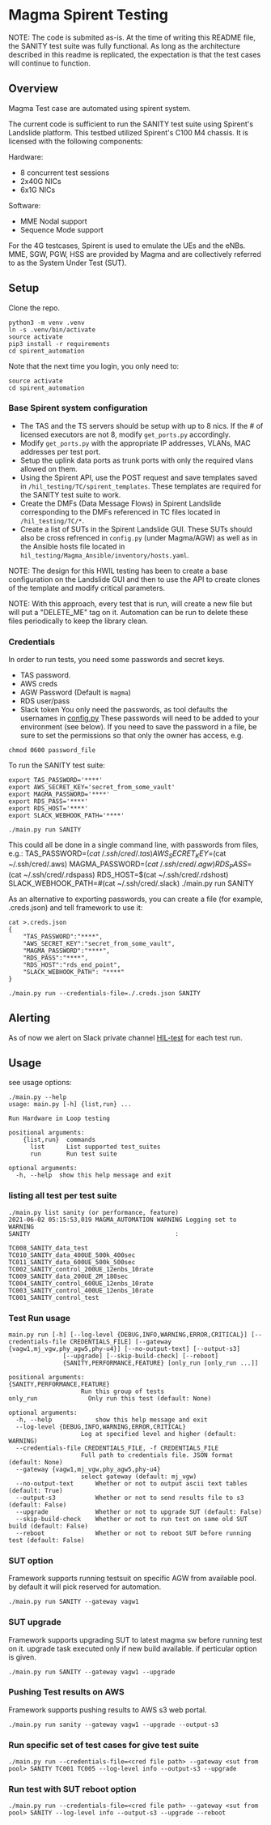 # Magma Spirent Testing

NOTE: The code is submited as-is. At the time of writing this README file, the SANITY test suite was fully functional. As long as the architecture  described in this readme is replicated, the expectation is that the test cases will continue to function.

## Overview

Magma Test case are automated using spirent system.

The current code is sufficient to run the SANITY test suite using Spirent's Landslide platform. This testbed utilized Spirent's C100 M4 chassis. It is licensed with the following components:

Hardware:

- 8 concurrent test sessions
- 2x40G NICs
- 6x1G NICs

Software:

- MME Nodal support
- Sequence Mode support

 For the 4G testcases, Spirent is used to emulate the UEs and the eNBs. MME, SGW, PGW, HSS are provided by Magma and are collectively referred to as the System Under Test (SUT).

## Setup

Clone the repo.

    python3 -m venv .venv
    ln -s .venv/bin/activate
    source activate
    pip3 install -r requirements
    cd spirent_automation

Note that the next time you login, you only need to:

    source activate
    cd spirent_automation

### Base Spirent system configuration

- The TAS and the TS servers should be setup with up to 8 nics. If the # of licensed executors are not 8, modify `get_ports.py` accordingly.
- Modify `get_ports.py` with the appropriate IP addresses, VLANs, MAC addresses per test port.
- Setup the uplink data ports as trunk ports with only the required vlans allowed on them.
- Using the Spirent API, use the POST request and save templates saved in `/hil_testing/TC/spirent_templates`. These templates are required for the SANITY test suite to work.
- Create the DMFs (Data Message Flows) in Spirent Landslide corresponding to the DMFs referenced in TC files located in `/hil_testing/TC/*`.
- Create a list of SUTs in the Spirent Landslide GUI. These SUTs should also be cross refrenced in `config.py` (under Magma/AGW) as well as in the Ansible hosts file located in `hil_testing/Magma_Ansible/inventory/hosts.yaml`.

NOTE: The design for this HWIL testing has been to create a base configuration on the Landslide GUI and then to use the API to create clones of the template and modify critical parameters.

NOTE: With this approach, every test that is run, will create a new file but will put a "DELETE_ME" tag on it. Automation can be run to delete these files periodically to keep the library clean.

### Credentials ###

In order to run tests, you need some passwords and secret keys.

- TAS password.
- AWS creds
- AGW Password (Default is `magma`)
- RDS user/pass
- Slack token
You only need the passwords, as tool defaults the usernames in [config.py](config.py)
These passwords will need to be added to your environment (see below). If you need
to save the password in a file, be sure to set the permissions so that
only the owner has access, e.g.

```
chmod 0600 password_file
```

To run the SANITY test suite:

    export TAS_PASSWORD='****'
    export AWS_SECRET_KEY='secret_from_some_vault'
    export MAGMA_PASSWORD='****'
    export RDS_PASS='****'
    export RDS_HOST='****'
    export SLACK_WEBHOOK_PATH='****'
    
    ./main.py run SANITY

This could all be done in a single command line, with passwords from files, e.g.:
    TAS_PASSWORD=$(cat ~/.ssh/cred/.tas) AWS_SECRET_KEY=$(cat ~/.ssh/cred/.aws) MAGMA_PASSWORD=$(cat ~/.ssh/cred/.agw) RDS_PASS=$(cat ~/.ssh/cred/.rdspass) RDS_HOST=$(cat ~/.ssh/cred/.rdshost) SLACK_WEBHOOK_PATH=#(cat ~/.ssh/cred/.slack) ./main.py run SANITY

As an alternative to exporting passwords, you can create a file (for example, .creds.json)
and tell framework to use it:

    cat >.creds.json
    {
        "TAS_PASSWORD":"****",
        "AWS_SECRET_KEY":"secret_from_some_vault",
        "MAGMA_PASSWORD":"****",
        "RDS_PASS":"****",
        "RDS_HOST":"rds_end_point",
        "SLACK_WEBHOOK_PATH": "****"
    }
    
    ./main.py run --credentials-file=./.creds.json SANITY

## Alerting

As of now we alert on Slack private channel [HIL-test](https://magmacore.slack.com/archives/C02164DSGPM) for each test run.

## Usage

 see usage options:

    ./main.py --help
    usage: main.py [-h] {list,run} ...

    Run Hardware in Loop testing

    positional arguments:
        {list,run}  commands
          list      List supported test_suites
          run       Run test suite

    optional arguments:
      -h, --help  show this help message and exit

### listing all test per test suite ###

    ./main.py list sanity (or performance, feature)
    2021-06-02 05:15:53,019 MAGMA_AUTOMATION WARNING Logging set to WARNING
    SANITY                                        :

    TC008_SANITY_data_test
    TC010_SANITY_data_400UE_500k_400sec
    TC011_SANITY_data_600UE_500k_500sec
    TC002_SANITY_control_200UE_12enbs_10rate
    TC009_SANITY_data_200UE_2M_180sec
    TC004_SANITY_control_600UE_12enbs_10rate
    TC003_SANITY_control_400UE_12enbs_10rate
    TC001_SANITY_control_test

### Test Run usage ###

    main.py run [-h] [--log-level {DEBUG,INFO,WARNING,ERROR,CRITICAL}] [--credentials-file CREDENTIALS_FILE] [--gateway {vagw1,mj_vgw,phy_agw5,phy-u4}] [--no-output-text] [--output-s3]
                   [--upgrade] [--skip-build-check] [--reboot]
                   {SANITY,PERFORMANCE,FEATURE} [only_run [only_run ...]]

    positional arguments:
    {SANITY,PERFORMANCE,FEATURE}
                        Run this group of tests
    only_run              Only run this test (default: None)

    optional arguments:
      -h, --help            show this help message and exit
      --log-level {DEBUG,INFO,WARNING,ERROR,CRITICAL}
                        Log at specified level and higher (default: WARNING)
      --credentials-file CREDENTIALS_FILE, -f CREDENTIALS_FILE
                        Full path to credentials file. JSON format (default: None)
      --gateway {vagw1,mj_vgw,phy_agw5,phy-u4}
                        select gateway (default: mj_vgw)
      --no-output-text      Whether or not to output ascii text tables (default: True)
      --output-s3           Whether or not to send results file to s3 (default: False)
      --upgrade             Whether or not to upgrade SUT (default: False)
      --skip-build-check    Whether or not to run test on same old SUT build (default: False)
      --reboot              Whether or not to reboot SUT before running test (default: False)

### SUT option ###

Framework supports running testsuit on specific AGW from available pool.
by default it will pick reserved for automation.

    ./main.py run SANITY --gateway vagw1

### SUT upgrade ###

Framework supports upgrading SUT to latest magma sw before running test on it. upgrade task executed only if new build available.
if perticular option is given.

    ./main.py run SANITY --gateway vagw1 --upgrade

### Pushing Test results on AWS ###

Framework supports pushing results to AWS s3 web portal.

    ./main.py run sanity --gateway vagw1 --upgrade --output-s3

### Run specific set of test cases for give test suite ###

    ./main.py run --credentials-file=<cred file path> --gateway <sut from pool> SANITY TC001 TC005 --log-level info --output-s3 --upgrade

### Run test with SUT reboot option ###

    ./main.py run --credentials-file=<cred file path> --gateway <sut from pool> SANITY --log-level info --output-s3 --upgrade --reboot

